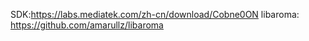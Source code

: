 


SDK:https://labs.mediatek.com/zh-cn/download/Cobne0ON
libaroma: https://github.com/amarullz/libaroma
